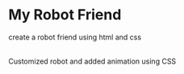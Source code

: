 # My Robot Friend
create a robot friend using html and css<br><br>

Customized robot and added animation using CSS
